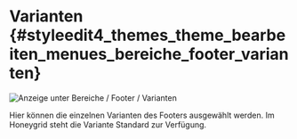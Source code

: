 # Varianten {#styleedit4_themes_theme_bearbeiten_menues_bereiche_footer_varianten}

![](Bilder/styleedit4/se4a_0022_BereichFooterVarianten.png "Anzeige unter Bereiche / Footer /
      Varianten")

Hier können die einzelnen Varianten des Footers ausgewählt werden. Im Honeygrid steht die Variante Standard zur Verfügung.



